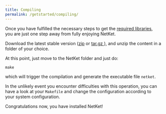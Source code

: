 ```yaml
---
title: Compiling
permalink: /getstarted/compiling/
---
```


Once you have fulfilled the necessary steps to get the [required libraries](../requirements/), you are just one step away from fully enjoying NetKet.

Download the latest stable version (<a href="{{site.latest_release.zip}}" download>zip</a> or <a href="{{site.latest_release.gz}}" download>tar.gz </a>), and unzip the content in a folder of your choice.

At this point, just move to the NetKet folder and just do:

```shell
make
```

which will trigger the compilation and generate the executable file `netket`.

In the unlikely event you encounter difficulties with this operation, you can have a look at your `Makefile` and change
the configuration according to your system configuration.

Congratulations now, you have installed NetKet!
